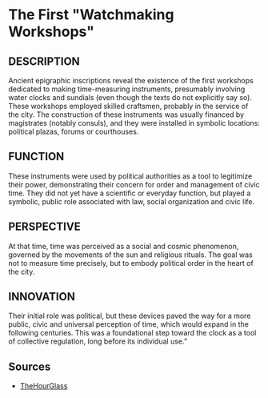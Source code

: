 ---
---
# The First "Watchmaking Workshops"

## DESCRIPTION
Ancient epigraphic inscriptions reveal the existence of the first workshops dedicated to making time-measuring instruments, presumably involving water clocks and sundials (even though the texts do not explicitly say so). These workshops employed skilled craftsmen, probably in the service of the city. The construction of these instruments was usually financed by magistrates (notably consuls), and they were installed in symbolic locations: political plazas, forums or courthouses.

## FUNCTION
These instruments were used by political authorities as a tool to legitimize their power, demonstrating their concern for order and management of civic time. They did not yet have a scientific or everyday function, but played a symbolic, public role associated with law, social organization and civic life.

## PERSPECTIVE
At that time, time was perceived as a social and cosmic phenomenon, governed by the movements of the sun and religious rituals. The goal was not to measure time precisely, but to embody political order in the heart of the city.

## INNOVATION
Their initial role was political, but these devices paved the way for a more public, civic and universal perception of time, which would expand in the following centuries. This was a foundational step toward the clock as a tool of collective regulation, long before its individual use.”

## Sources
- [TheHourGlass](https://www.thehourglass.com/story/timekeeping-in-the-roman-army)